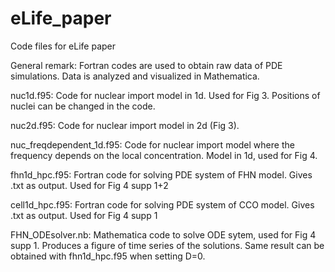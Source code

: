 # eLife_paper
Code files for eLife paper

General remark: Fortran codes are used to obtain raw data of PDE simulations. Data is analyzed and visualized in Mathematica.

nuc1d.f95:
  Code for nuclear import model in 1d. Used for Fig 3. Positions of nuclei can be changed in the code.

nuc2d.f95:
  Code for nuclear import model in 2d (Fig 3).
  
nuc_freqdependent_1d.f95:
  Code for nuclear import model where the frequency depends on the local concentration. Model in 1d, used for Fig 4.

fhn1d_hpc.f95:
  Fortran code for solving PDE system of FHN model. Gives .txt as output. Used for Fig 4 supp 1+2

cell1d_hpc.f95:
  Fortran code for solving PDE system of CCO model. Gives .txt as output. Used for Fig 4 supp 1
  
FHN_ODEsolver.nb:
  Mathematica code to solve ODE sytem, used for Fig 4 supp 1. Produces a figure of time series of the solutions. Same result can be obtained with fhn1d_hpc.f95 when setting D=0.
